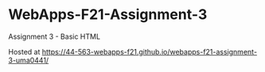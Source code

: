 # WebApps-F21-Assignment-3
Assignment 3 - Basic HTML

 Hosted at https://44-563-webapps-f21.github.io/webapps-f21-assignment-3-uma0441/
